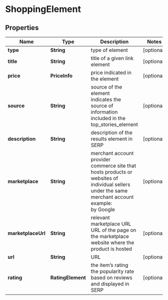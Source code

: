 # ShoppingElement


## Properties

| Name | Type | Description | Notes |
|------------ | ------------- | ------------- | -------------|
**type** | **String** | type of element |[optional]|
**title** | **String** | title of a given link element |[optional]|
**price** | **PriceInfo** | price indicated in the element |[optional]|
**source** | **String** | source of the element<br>indicates the source of information included in the top_stories_element |[optional]|
**description** | **String** | description of the results element in SERP |[optional]|
**marketplace** | **String** | merchant account provider<br>commerce site that hosts products or websites of individual sellers under the same merchant account<br>example:<br>by Google |[optional]|
**marketplaceUrl** | **String** | relevant marketplace URL<br>URL of the page on the marketplace website where the product is hosted |[optional]|
**url** | **String** | URL |[optional]|
**rating** | **RatingElement** | the item’s rating <br>the popularity rate based on reviews and displayed in SERP |[optional]|